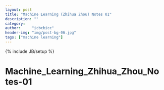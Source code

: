 ```yaml
---
layout: post
title: "Machine Learning (Zhihua Zhou) Notes 01"
description: ""
category: 
author:     "icbcbicc"
header-img: "img/post-bg-06.jpg"
tags: ["machine learning"]
---
```

{% include JB/setup %}

# Machine_Learning_Zhihua_Zhou_Notes-01